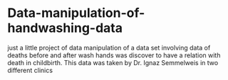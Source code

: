 # Data-manipulation-of-handwashing-data
just a little project of data manipulation of a data set involving data of deaths before and after wash hands was discover to have a relation with death in childbirth. This data was taken by Dr. Ignaz Semmelweis in  two different clinics
